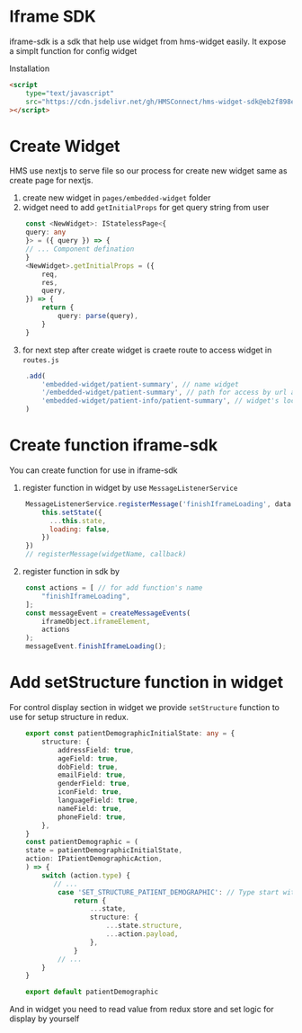 # Iframe SDK 

iframe-sdk is a sdk that help use widget from hms-widget easily. It expose a simplt function for config widget 

Installation
``` html
<script
    type="text/javascript"
    src="https://cdn.jsdelivr.net/gh/HMSConnect/hms-widget-sdk@eb2f898e993bbbf30e2fa54593dab266e37045ee/sdk/iframe-sdk.min.js"
></script>
```

# Create Widget
HMS use nextjs to serve file so our process for create new widget same as create page for nextjs.
1. create new widget in `pages/embedded-widget` folder
2. widget need to add `getInitialProps` for get query string from user 
```ts
    const <NewWidget>: IStatelessPage<{
    query: any
    }> = ({ query }) => {
    // ... Component defination
    }
    <NewWidget>.getInitialProps = ({
        req,
        res,
        query,
    }) => {
        return {
            query: parse(query),
        }
    }
```
3. for next step after create widget is craete route to access widget in `routes.js`

```js
    .add(
        'embedded-widget/patient-summary', // name widget
        '/embedded-widget/patient-summary', // path for access by url and acces by iframe-sdk
        'embedded-widget/patient-info/patient-summary', // widget's location
    )
```


# Create function iframe-sdk
You can create function for use in iframe-sdk
1. register function in widget by use `MessageListenerService`
```js
    MessageListenerService.registerMessage('finishIframeLoading', data => {
        this.setState({
          ...this.state,
          loading: false,
        })
    })
    // registerMessage(widgetName, callback)
```
2. register function in sdk by 
```js
    const actions = [ // for add function's name
        "finishIframeLoading",
    ];
    const messageEvent = createMessageEvents(
        iframeObject.iframeElement,
        actions
    );
    messageEvent.finishIframeLoading();
```



# Add setStructure function in widget
For control display section in widget we provide `setStructure` function to use for setup structure in redux.
```ts
    export const patientDemographicInitialState: any = {
        structure: {
            addressField: true,
            ageField: true,
            dobField: true,
            emailField: true,
            genderField: true,
            iconField: true,
            languageField: true,
            nameField: true,
            phoneField: true,
        },
    }
    const patientDemographic = (
    state = patientDemographicInitialState,
    action: IPatientDemographicAction,
    ) => {
        switch (action.type) {
           // ...
            case 'SET_STRUCTURE_PATIENT_DEMOGRAPHIC': // Type start with 'SET_STRUCTURE_' always
                return {
                    ...state,
                    structure: {
                        ...state.structure,
                        ...action.payload,
                    },
                }
            // ...
        }
    }

    export default patientDemographic
```
And in widget you need to read value from redux store and set logic for display by yourself
